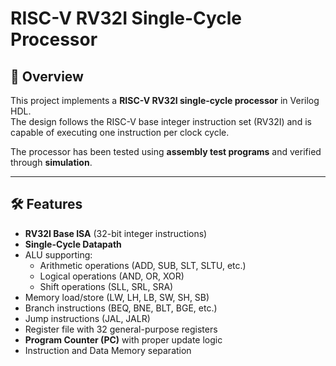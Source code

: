 # RISC-V RV32I Single-Cycle Processor

## 📜 Overview
This project implements a **RISC-V RV32I single-cycle processor** in Verilog HDL.  
The design follows the RISC-V base integer instruction set (RV32I) and is capable of executing one instruction per clock cycle.

The processor has been tested using **assembly test programs** and verified through **simulation**.

---

## 🛠 Features
- **RV32I Base ISA** (32-bit integer instructions)
- **Single-Cycle Datapath**
- ALU supporting:
  - Arithmetic operations (ADD, SUB, SLT, SLTU, etc.)
  - Logical operations (AND, OR, XOR)
  - Shift operations (SLL, SRL, SRA)
- Memory load/store (LW, LH, LB, SW, SH, SB)
- Branch instructions (BEQ, BNE, BLT, BGE, etc.)
- Jump instructions (JAL, JALR)
- Register file with 32 general-purpose registers
- **Program Counter (PC)** with proper update logic
- Instruction and Data Memory separation



